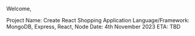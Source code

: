 Welcome,

Project Name: Create React Shopping Application
Language/Framework: MongoDB, Express, React, Node
Date: 4th November 2023
ETA: TBD